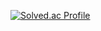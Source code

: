 

[![Solved.ac Profile](http://mazassumnida.wtf/api/v2/generate_badge?boj=swjwpower)](https://solved.ac/swjwpower/)
